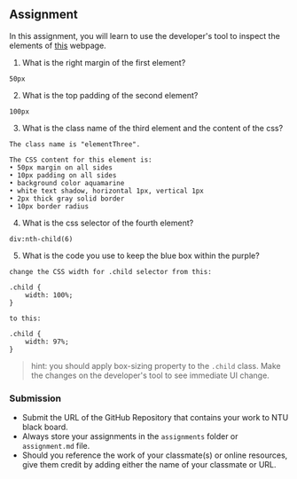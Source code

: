 ## Assignment

In this assignment, you will learn to use the developer's tool to inspect the elements of [this](https://nznznh.csb.app/) webpage.

1. What is the right margin of the first element? 
```
50px
```

2. What is the top padding of the second element?
```
100px
```

3. What is the class name of the third element and the content of the css?
```
The class name is "elementThree". 

The CSS content for this element is: 
• 50px margin on all sides
• 10px padding on all sides
• background color aquamarine
• white text shadow, horizontal 1px, vertical 1px
• 2px thick gray solid border
• 10px border radius
```

4. What is the css selector of the fourth element?
```
div:nth-child(6)
```

5. What is the code you use to keep the blue box within the purple?
```
change the CSS width for .child selector from this: 

.child {
    width: 100%; 
}

to this: 

.child {
    width: 97%; 
}
```

> hint: you should apply box-sizing property to the `.child` class. Make the changes on the developer's tool to see immediate UI change.



### Submission 

- Submit the URL of the GitHub Repository that contains your work to NTU black board.
- Always store your assignments in the `assignments` folder or `assignment.md` file.
- Should you reference the work of your classmate(s) or online resources, give them credit by adding either the name of your classmate or URL. 